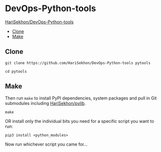 # DevOps-Python-tools

[HariSekhon/DevOps-Python-tools](https://github.com/HariSekhon/DevOps-Python-tools)

<!-- INDEX_START -->

- [Clone](#clone)
- [Make](#make)

<!-- INDEX_END -->

## Clone

```shell
git clone https://github.com/HariSekhon/DevOps-Python-tools pytools

cd pytools
```

## Make

Then run `make` to install PyPI dependencies, system packages and pull in Git submodules including [HariSekhon/pylib](https://github.com/HariSekhon/pylib).

```shell
make
```

OR install only the individual bits you need for a specific script you want to run:

```shell
pip3 install <python_modules>
```

Now run whichever script you came for...
